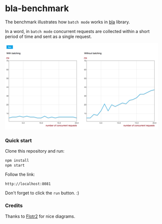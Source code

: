 # bla-benchmark
The benchmark illustrates how `batch mode` works in [bla](https://github.com/baby-loris/bla) library.

In a word, in `batch mode` concurrent requests are collected within a short period of time and sent as a single request.

![diagrams](screenshot.png)

### Quick start
Clone this repository and run:
```
npm install
npm start
```

Follow the link:
```
http://localhost:8081
```

Don't forget to click the `run` button. :)

### Credits
Thanks to [Flotr2](https://github.com/HumbleSoftware/Flotr2) for nice diagrams.

